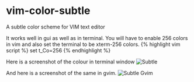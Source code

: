 # vim-color-subtle
A subtle color scheme for VIM text editor

It works well in gui as well as in terminal.
You will have to enable 256 colors in vim and also set the terminal to be xterm-256 colors.
{% highlight vim script %}
    set t_Co=256 
{% endhighlight %}

Here is a screenshot of the colour in terminal window
![Subtle](http://idling-mind.github.io/assets/images/subtle.png)

And here is a screenshot of the same in gvim.
![Subtle Gvim](http://idling-mind.github.io/assets/images/subtle_gvim.png)
